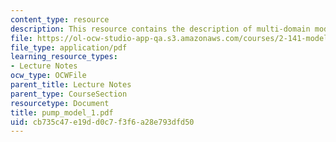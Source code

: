 ```yaml
---
content_type: resource
description: This resource contains the description of multi-domain modeling.
file: https://ol-ocw-studio-app-qa.s3.amazonaws.com/courses/2-141-modeling-and-simulation-of-dynamic-systems-fall-2006/cb735c47e19dd0c7f3f6a28e793dfd50_pump_model_1.pdf
file_type: application/pdf
learning_resource_types:
- Lecture Notes
ocw_type: OCWFile
parent_title: Lecture Notes
parent_type: CourseSection
resourcetype: Document
title: pump_model_1.pdf
uid: cb735c47-e19d-d0c7-f3f6-a28e793dfd50
---
```

